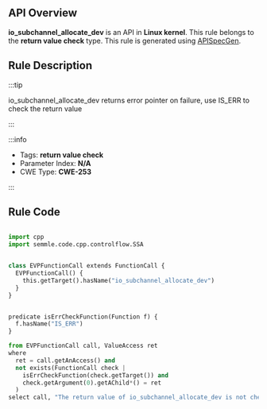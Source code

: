---
---


## API Overview
**io_subchannel_allocate_dev** is an API in **Linux kernel**. This rule belongs to the **return value check** type. This rule is generated using [APISpecGen](../../tools/APISpecGen).
## Rule Description

:::tip

io_subchannel_allocate_dev returns error pointer on failure, use IS_ERR to check the return value

:::

:::info

- Tags: **return value check**
- Parameter Index: **N/A**
- CWE Type: **CWE-253**

:::

## Rule Code
```python

import cpp
import semmle.code.cpp.controlflow.SSA


class EVPFunctionCall extends FunctionCall {
  EVPFunctionCall() {
    this.getTarget().hasName("io_subchannel_allocate_dev")
  }
}


predicate isErrCheckFunction(Function f) {
  f.hasName("IS_ERR") 
}

from EVPFunctionCall call, ValueAccess ret
where
  ret = call.getAnAccess() and
  not exists(FunctionCall check |
    isErrCheckFunction(check.getTarget()) and
    check.getArgument(0).getAChild*() = ret
  )
select call, "The return value of io_subchannel_allocate_dev is not checked with IS_ERR."
    
```